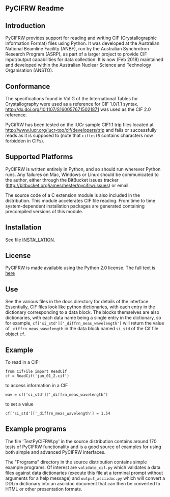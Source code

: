 PyCIFRW Readme
--------------

Introduction
------------

PyCIFRW provides support for reading and writing CIF (Crystallographic
Information Format) files using Python.  It was developed at the
Australian National Beamline Facility (ANBF), run by the Australian
Synchrotron Research Program (ASRP), as part of a larger project to
provide CIF input/output capabilities for data collection.  It is
now (Feb 2018) maintained and developed within the Australian Nuclear Science and
Technology Organisation (ANSTO).

Conformance
-----------

The specifications found in Vol G of the International Tables for
Crystallography were used as a reference for CIF 1.0/1.1 syntax.
http://dx.doi.org/10.1107/S1600576715021871 was used as the CIF 2.0
reference.

PyCifRW has been tested on the IUCr sample CIF1.1 trip files located at
http://www.iucr.org/iucr-top/cif/developers/trip and fails or
successfully reads as it is supposed to (note that `ciftest5` contains
characters now forbidden in CIFs).

Supported Platforms
-------------------

PyCIFRW is written entirely in Python, and so should run wherever
Python runs.  Any failures on Mac, Windows or Linux should be
communicated to the author, either through the BitBucket issues
tracker (http://bitbucket.org/jamesrhester/pycifrw/issues) or email.

The source code of a C extension module is also included in the
distribution.  This module accelerates CIF file reading. From time to
time system-dependent installation packages are generated containing
precompiled versions of this module.

Installation
------------

See file [INSTALLATION](https://bitbucket.org/jamesrhester/pycifrw/src/efd90c5e6dec7caf1e61fac68492a7fd66661d97/INSTALLATION?at=development).

License
----------

PyCIFRW is made available using the Python 2.0 license.  The full text is [here](https://bitbucket.org/jamesrhester/pycifrw/src/efd90c5e6dec7caf1e61fac68492a7fd66661d97/LICENSE?at=development)

Use
---

See the various files in the docs directory for details of the interface.
Essentially, CIF files look like python dictionaries, with each
entry in the dictionary corresponding to a data block.  The blocks
themselves are also dictionaries, with each data name being a
single entry in the dictionary, so for example,
`cf['si_std']['_diffrn_meas_wavelength']` will return the value of
`_diffrn_meas_wavelength` in the data block named `si_std` of the Cif file object
`cf`.

Example
-------

To read in a CIF:

    from CifFile import ReadCif
    cf = ReadCif('jun_01_2.cif')

to access information in a CIF

    wav = cf['si_std']['_diffrn_meas_wavelength']

to set a value

    cf['si_std']['_diffrn_meas_wavelength'] = 1.54


Example programs
----------------

The file 'TestPyCIFRW.py' in the source distribution contains around 170 tests
of PyCIFRW functionality and is a good source of examples for using both simple
and advanced PyCIFRW interfaces.

The "Programs" directory in the source distribution contains simple example programs.
Of interest are `validate_cif.py` which validates a data files against data dictionaries
(execute this file at a terminal prompt without arguments for a help message)
and `output_asciidoc.py` which will convert a DDLm dictionary into an
asciidoc document that can then be converted to HTML or other presentation
formats.
